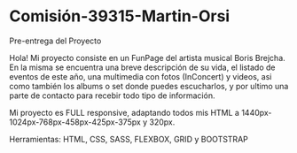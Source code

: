 # Comisión-39315-Martin-Orsi

Pre-entrega del Proyecto

Hola! Mi proyecto consiste en un FunPage del artista musical Boris Brejcha. En la misma se encuentra una breve descripción de su vida, el listado de eventos de este año, una multimedia con fotos (InConcert) y videos, asi como también los albums o set donde puedes escucharlos, y por ultimo una parte de contacto para recebir todo tipo de información.

Mi proyecto es FULL responsive, adaptando todos mis HTML a 1440px-1024px-768px-458px-425px-375px y 320px.

Herramientas: HTML, CSS, SASS, FLEXBOX, GRID y BOOTSTRAP